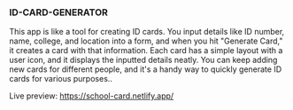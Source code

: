 ### ID-CARD-GENERATOR
This app is like a tool for creating ID cards. You input details like ID number, name, college, and location into a form, and when you hit "Generate Card," it creates a card with that information. Each card has a simple layout with a user icon, and it displays the inputted details neatly. You can keep adding new cards for different people, and it's a handy way to quickly generate ID cards for various purposes..

Live preview: https://school-card.netlify.app/
